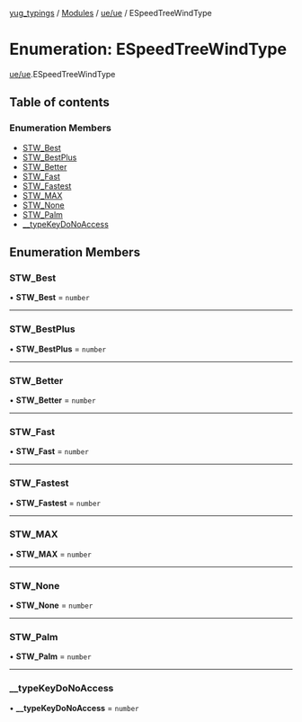 [yug_typings](../README.md) / [Modules](../modules.md) / [ue/ue](../modules/ue_ue.md) / ESpeedTreeWindType

# Enumeration: ESpeedTreeWindType

[ue/ue](../modules/ue_ue.md).ESpeedTreeWindType

## Table of contents

### Enumeration Members

- [STW\_Best](ue_ue.ESpeedTreeWindType.md#stw_best)
- [STW\_BestPlus](ue_ue.ESpeedTreeWindType.md#stw_bestplus)
- [STW\_Better](ue_ue.ESpeedTreeWindType.md#stw_better)
- [STW\_Fast](ue_ue.ESpeedTreeWindType.md#stw_fast)
- [STW\_Fastest](ue_ue.ESpeedTreeWindType.md#stw_fastest)
- [STW\_MAX](ue_ue.ESpeedTreeWindType.md#stw_max)
- [STW\_None](ue_ue.ESpeedTreeWindType.md#stw_none)
- [STW\_Palm](ue_ue.ESpeedTreeWindType.md#stw_palm)
- [\_\_typeKeyDoNoAccess](ue_ue.ESpeedTreeWindType.md#__typekeydonoaccess)

## Enumeration Members

### STW\_Best

• **STW\_Best** = `number`

___

### STW\_BestPlus

• **STW\_BestPlus** = `number`

___

### STW\_Better

• **STW\_Better** = `number`

___

### STW\_Fast

• **STW\_Fast** = `number`

___

### STW\_Fastest

• **STW\_Fastest** = `number`

___

### STW\_MAX

• **STW\_MAX** = `number`

___

### STW\_None

• **STW\_None** = `number`

___

### STW\_Palm

• **STW\_Palm** = `number`

___

### \_\_typeKeyDoNoAccess

• **\_\_typeKeyDoNoAccess** = `number`
